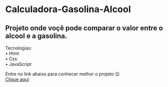 # Calculadora-Gasolina-Alcool
<h2>Projeto onde voçê pode comparar o valor entre o alcool e a gasolina.</h2>
Tecnologias:<br>
• Html<br>
• Css<br>
• JavaScript<br>

Entre no link abaixo para conhecer melhor o projeto 😉 <br>
<a href="https://andersonrs080.github.io/Calculadora-Gasolina-Alcool/" target="_blank">Clique aqui</a>
